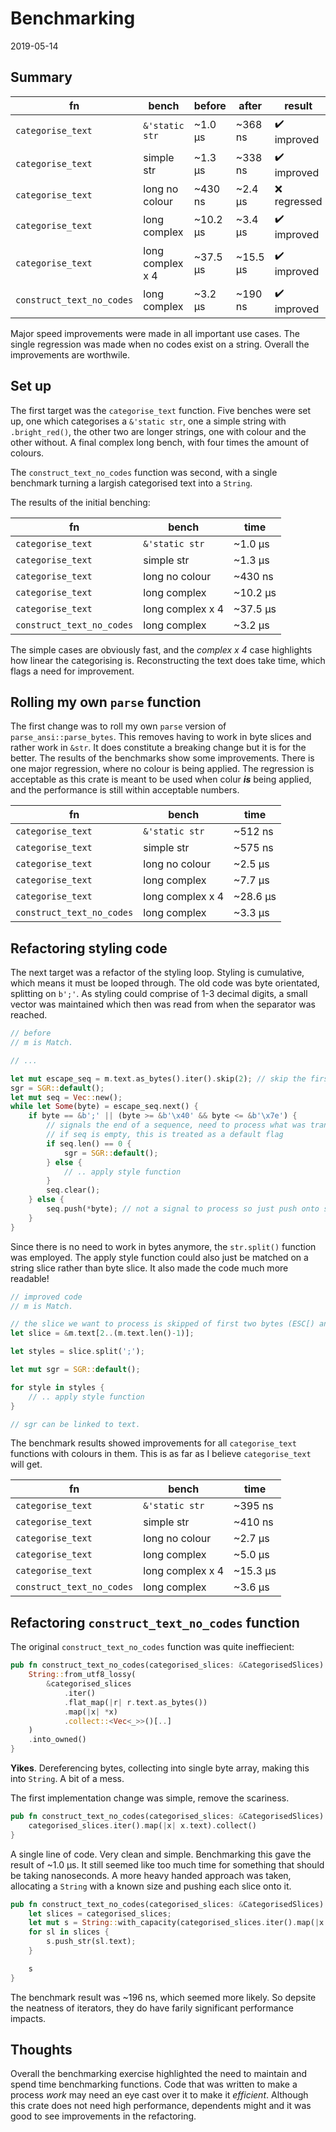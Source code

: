# Benchmarking

2019-05-14

## Summary

| fn                        | bench            | before   | after    | result      |
| ------------------------- | ---------------- | -------- | -------- | ----------- |
| `categorise_text`         | `&'static str`   | ~1.0 μs  | ~368 ns  | ✔️ improved |
| `categorise_text`         | simple str       | ~1.3 μs  | ~338 ns  | ✔️ improved |
| `categorise_text`         | long no colour   | ~430 ns  | ~2.4 μs  | ❌ regressed |
| `categorise_text`         | long complex     | ~10.2 μs | ~3.4 μs  | ✔️ improved |
| `categorise_text`         | long complex x 4 | ~37.5 μs | ~15.5 μs | ✔️ improved |
| `construct_text_no_codes` | long complex     | ~3.2 μs  | ~190 ns  | ✔️ improved |

Major speed improvements were made in all important use cases. The single regression was made when no codes exist on a string. Overall the improvements are worthwile.

## Set up

The first target was the `categorise_text` function. Five benches were set up, one which categorises a `&'static str`, one a simple string with `.bright_red()`, the other two are longer strings, one with colour and the other without. A final complex long bench, with four times the amount of colours.

The `construct_text_no_codes` function was second, with a single benchmark turning a largish categorised text into a `String`.

The results of the initial benching:

| fn                        | bench            | time     |
| ------------------------- | ---------------- | -------- |
| `categorise_text`         | `&'static str`   | ~1.0 μs  |
| `categorise_text`         | simple str       | ~1.3 μs  |
| `categorise_text`         | long no colour   | ~430 ns  |
| `categorise_text`         | long complex     | ~10.2 μs |
| `categorise_text`         | long complex x 4 | ~37.5 μs |
| `construct_text_no_codes` | long complex     | ~3.2 μs  |

The simple cases are obviously fast, and the _complex x 4_ case highlights how linear the categorising is. Reconstructing the text does take time, which flags a need for improvement.

## Rolling my own `parse` function

The first change was to roll my own `parse` version of `parse_ansi::parse_bytes`. This removes having to work in byte slices and rather work in `&str`. It does constitute a breaking change but it is for the better. The results of the benchmarks show some improvements. There is one major regression, where no colour is being applied. The regression is acceptable as this crate is meant to be used when colur **_is_** being applied, and the performance is still within acceptable numbers.

| fn                        | bench            | time     |
| ------------------------- | ---------------- | -------- |
| `categorise_text`         | `&'static str`   | ~512 ns  |
| `categorise_text`         | simple str       | ~575 ns  |
| `categorise_text`         | long no colour   | ~2.5 μs  |
| `categorise_text`         | long complex     | ~7.7 μs  |
| `categorise_text`         | long complex x 4 | ~28.6 μs |
| `construct_text_no_codes` | long complex     | ~3.3 μs  |

## Refactoring styling code

The next target was a refactor of the styling loop. Styling is cumulative, which means it must be looped through. The old code was byte orientated, splitting on `b';'`. As styling could comprise of 1-3 decimal digits, a small vector was maintained which then was read from when the separator was reached.

```rust
// before
// m is Match.

// ...

let mut escape_seq = m.text.as_bytes().iter().skip(2); // skip the first two (would be ESC *)
sgr = SGR::default();
let mut seq = Vec::new();
while let Some(byte) = escape_seq.next() {
    if byte == &b';' || (byte >= &b'\x40' && byte <= &b'\x7e') {
        // signals the end of a sequence, need to process what was transferred
        // if seq is empty, this is treated as a default flag
        if seq.len() == 0 {
            sgr = SGR::default();
        } else {
            // .. apply style function
        }
        seq.clear();
    } else {
        seq.push(*byte); // not a signal to process so just push onto seq
    }
}
```

Since there is no need to work in bytes anymore, the `str.split()` function was employed. The apply style function could also just be matched on a string slice rather than byte slice. It also made the code much more readable!

```rust
// improved code
// m is Match.

// the slice we want to process is skipped of first two bytes (ESC[) and last byte (terminating byte)
let slice = &m.text[2..(m.text.len()-1)];

let styles = slice.split(';');

let mut sgr = SGR::default();

for style in styles {
    // .. apply style function
}

// sgr can be linked to text.
```

The benchmark results showed improvements for all `categorise_text` functions with colours in them. This is as far as I believe `categorise_text` will get.

| fn                        | bench            | time     |
| ------------------------- | ---------------- | -------- |
| `categorise_text`         | `&'static str`   | ~395 ns  |
| `categorise_text`         | simple str       | ~410 ns  |
| `categorise_text`         | long no colour   | ~2.7 μs  |
| `categorise_text`         | long complex     | ~5.0 μs  |
| `categorise_text`         | long complex x 4 | ~15.3 μs |
| `construct_text_no_codes` | long complex     | ~3.6 μs  |

## Refactoring `construct_text_no_codes` function

The original `construct_text_no_codes` function was quite ineffiecient:

```rust
pub fn construct_text_no_codes(categorised_slices: &CategorisedSlices) -> String {
    String::from_utf8_lossy(
        &categorised_slices
            .iter()
            .flat_map(|r| r.text.as_bytes())
            .map(|x| *x)
            .collect::<Vec<_>>()[..]
    )
    .into_owned()
}
```

**Yikes**. Dereferencing bytes, collecting into single byte array, making this into `String`. A bit of a mess.

The first implementation change was simple, remove the scariness.

```rust
pub fn construct_text_no_codes(categorised_slices: &CategorisedSlices) -> String {
    categorised_slices.iter().map(|x| x.text).collect()
}
```

A single line of code. Very clean and simple. Benchmarking this gave the result of ~1.0 μs. It still seemed like too much time for something that should be taking nanoseconds. A more heavy handed approach was taken, allocating a `String` with a known size and pushing each slice onto it.

```rust
pub fn construct_text_no_codes(categorised_slices: &CategorisedSlices) -> String {
    let slices = categorised_slices;
    let mut s = String::with_capacity(categorised_slices.iter().map(|x| x.text.len()).sum::<usize>());
    for sl in slices {
        s.push_str(sl.text);
    }

    s
}
```

The benchmark result was ~196 ns, which seemed more likely. So depsite the neatness of iterators, they do have farily significant performance impacts.

## Thoughts

Overall the benchmarking exercise highlighted the need to maintain and spend time benchmarking functions. Code that was written to make a process _work_ may need an eye cast over it to make it _efficient_. Although this crate does not need high performance, dependents might and it was good to see improvements in the refactoring.